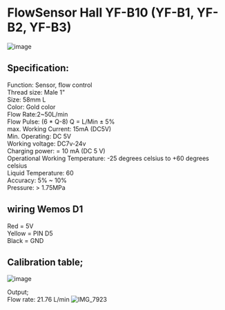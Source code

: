 # FlowSensor Hall YF-B10 (YF-B1, YF-B2, YF-B3)
![image](https://user-images.githubusercontent.com/22962761/227800415-23c39647-59c9-4e5a-aeb2-49695b94c130.png)

## Specification:<BR>
Function: Sensor, flow control<BR>
Thread size: Male 1"<BR>
Size: 58mm L<BR>
Color: Gold color<BR>
Flow Rate:2~50L/min<BR>
Flow Pulse: (6 * Q-8) Q = L/Min ± 5%<BR>
max. Working Current: 15mA (DC5V)<BR>
Min. Operating: DC 5V<BR>
Working voltage: DC7v-24v<BR>
Charging power: = 10 mA (DC 5 V)<BR>
Operational Working Temperature: -25 degrees celsius to +60 degrees celsius <BR>
Liquid Temperature: 60<BR>
Accuracy: 5% ~ 10%<BR>
Pressure: > 1.75MPa<BR>

## wiring Wemos D1 

Red = 5V<BR>
Yellow = PIN D5<BR>
Black = GND 

## Calibration table;<BR>
![image](https://user-images.githubusercontent.com/22962761/227793825-2f77f0cd-0c0f-4593-92d3-7e653d62471d.png)

Output; <BR>
Flow rate: 21.76 L/min
![IMG_7923](https://user-images.githubusercontent.com/22962761/227914313-4c7c2146-8899-48ad-82be-d5e264e2a416.JPG)
